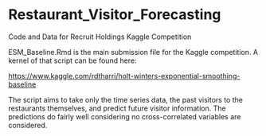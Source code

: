# Restaurant_Visitor_Forecasting
Code and Data for Recruit Holdings Kaggle Competition

ESM_Baseline.Rmd is the main submission file for the Kaggle competition. A kernel of that script can be found here:

https://www.kaggle.com/rdtharri/holt-winters-exponential-smoothing-baseline

The script aims to take only the time series data, the past visitors to the restaurants themselves, and predict future visitor information. 
The predictions do fairly well considering no cross-correlated variables are considered.
